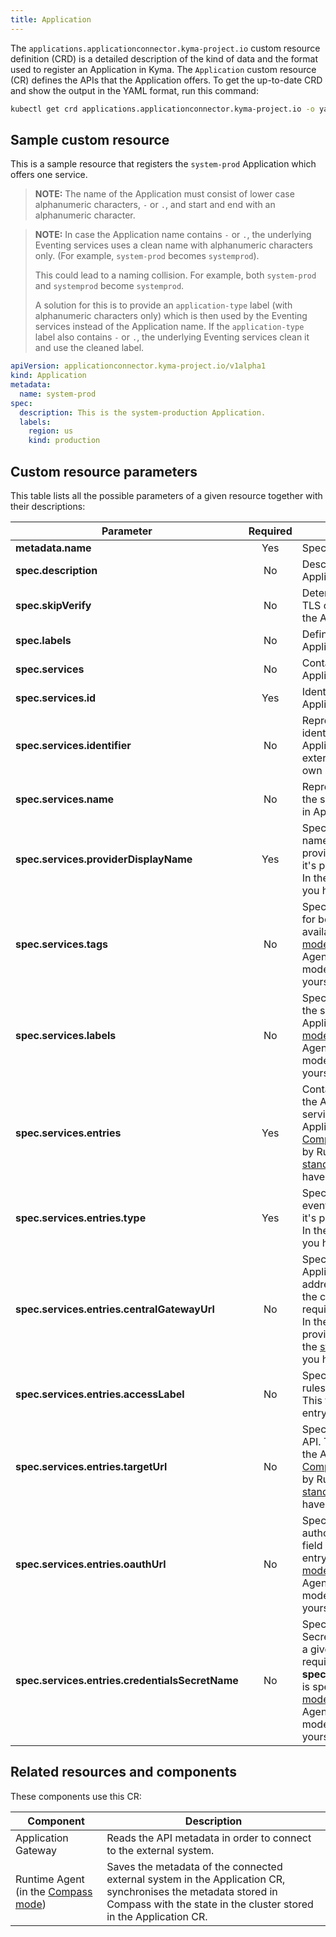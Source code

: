 ```yaml
---
title: Application
---
```


The `applications.applicationconnector.kyma-project.io` custom resource definition (CRD) is a detailed description of the kind of data and the format used to register an Application in Kyma. The `Application` custom resource (CR) defines the APIs that the Application offers. To get the up-to-date CRD and show the output in the YAML format, run this command:

```bash
kubectl get crd applications.applicationconnector.kyma-project.io -o yaml
```

## Sample custom resource

This is a sample resource that registers the `system-prod` Application which offers one service.

>**NOTE:** The name of the Application must consist of lower case alphanumeric characters, `-` or `.`, and start and end with an alphanumeric character.

>**NOTE:** In case the Application name contains `-` or `.`, the underlying Eventing services uses a clean name with alphanumeric characters only. (For example, `system-prod` becomes `systemprod`).
>
> This could lead to a naming collision. For example, both `system-prod` and `systemprod` become `systemprod`.
>
> A solution for this is to provide an `application-type` label (with alphanumeric characters only) which is then used by the Eventing services instead of the Application name. If the `application-type` label also contains `-` or `.`, the underlying Eventing services clean it and use the cleaned label.

```yaml
apiVersion: applicationconnector.kyma-project.io/v1alpha1
kind: Application
metadata:
  name: system-prod
spec:
  description: This is the system-production Application.
  labels:
    region: us
    kind: production
```

## Custom resource parameters

This table lists all the possible parameters of a given resource together with their descriptions:

| Parameter   |      Required      |  Description |
|----------|:-------------:|------|
| **metadata.name** | Yes | Specifies the name of the CR. |
| **spec.description** | No | Describes the connected Application.  |
| **spec.skipVerify** | No | Determines whether to skip TLS certificate verification for the Application.  |
| **spec.labels** | No | Defines the labels of the Application. |
| **spec.services** | No | Contains all services that the Application provides. |
| **spec.services.id** | Yes | Identifies the service that the Application provides. |
| **spec.services.identifier** | No | Represents an additional identifier unique in the Application scope. Allows the external system to provide its own identifier. |
| **spec.services.name** | No | Represents a unique name of the service. Used for proxying in Application Gateway. |
| **spec.services.providerDisplayName** | Yes | Specifies a human-readable name of the Application service provider. In the [Compass mode](../../01-overview/main-areas/application-connectivity/README.md), it's provided by Runtime Agent. In the [standalone mode](../../01-overview/main-areas/application-connectivity/README.md) mode, you have to provide it yourself. |
| **spec.services.tags** | No | Specifies additional tags used for better documentation of the available APIs. In the [Compass mode](../../01-overview/main-areas/application-connectivity/README.md), it's provided by Runtime Agent. In the [standalone mode](../../01-overview/main-areas/application-connectivity/README.md) mode, you have to provide it yourself. |
| **spec.services.labels** | No | Specifies additional labels for the service offered by the Application. In the [Compass mode](../../01-overview/main-areas/application-connectivity/README.md), it's provided by Runtime Agent. In the [standalone mode](../../01-overview/main-areas/application-connectivity/README.md) mode, you have to provide it yourself. |
| **spec.services.entries** | Yes | Contains the information about the APIs and events that the service offered by the Application provides. In the [Compass mode](../../01-overview/main-areas/application-connectivity/README.md), it's provided by Runtime Agent. In the [standalone mode](../../01-overview/main-areas/application-connectivity/README.md) mode, you have to provide it yourself. |
| **spec.services.entries.type** | Yes | Specifies the entry type: API or event. In the [Compass mode](../../01-overview/main-areas/application-connectivity/README.md), it's provided by Runtime Agent. In the [standalone mode](../../01-overview/main-areas/application-connectivity/README.md) mode, you have to provide it yourself. |
| **spec.services.entries.centralGatewayUrl** | No | Specifies the URL of Application Gateway. Internal address resolvable only within the cluster. This field is required for the API entry type. In the [Compass mode](../../01-overview/main-areas/application-connectivity/README.md), it's provided by Runtime Agent. In the [standalone mode](../../01-overview/main-areas/application-connectivity/README.md) mode, you have to provide it yourself. |
| **spec.services.entries.accessLabel** | No | Specifies the label used in Istio rules in Application Connector. This field is required for the API entry type. |
| **spec.services.entries.targetUrl** |  No | Specifies the URL of a given API. This field is required for the API entry type. In the [Compass mode](../../01-overview/main-areas/application-connectivity/README.md), it's provided by Runtime Agent. In the [standalone mode](../../01-overview/main-areas/application-connectivity/README.md) mode, you have to provide it yourself. |
| **spec.services.entries.oauthUrl** | No | Specifies the URL used to authorize with a given API. This field is required for the API entry type. In the [Compass mode](../../01-overview/main-areas/application-connectivity/README.md), it's provided by Runtime Agent. In the [standalone mode](../../01-overview/main-areas/application-connectivity/README.md) mode, you have to provide it yourself. |
| **spec.services.entries.credentialsSecretName** | No | Specifies the name of the Secret which allows you to call a given API. This field is required if **spec.services.entries.oauthUrl** is specified. In the [Compass mode](../../01-overview/main-areas/application-connectivity/README.md), it's provided by Runtime Agent. In the [standalone mode](../../01-overview/main-areas/application-connectivity/README.md) mode, you have to provide it yourself. |

## Related resources and components

These components use this CR:

| Component   |  Description |
|-----------|-------------|
| Application Gateway | Reads the API metadata in order to connect to the external system. | 
| Runtime Agent (in the [Compass mode](../../01-overview/main-areas/application-connectivity/README.md)) | Saves the metadata of the connected external system in the Application CR, synchronises the metadata stored in Compass with the state in the cluster stored in the Application CR. |
